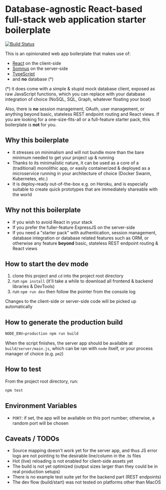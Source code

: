 # Database-agnostic React-based full-stack web application starter boilerplate

[![Build Status](https://travis-ci.com/Thesephi/fullstack-typescript-webapp-starter.svg?branch=master)](https://travis-ci.com/Thesephi/fullstack-typescript-webapp-starter)

This is an opinionated web app boilerplate that makes use of:
- [React](https://reactjs.org/) on the client-side
- [Somnus](https://github.com/somnusjs/somnus) on the server-side
- [TypeScript](typescriptlang.org)
- and **no** database (*)

(*) it does come with a simple & stupid mock database client, exposed as raw JavaScript functions, which you can replace with your database integration of choice (NoSQL, SQL, Graph, whatever floating your boat)

Also, there is **no** session management, OAuth, user management, or anything beyond basic, stateless REST endpoint routing and React views. If you are looking for a one-size-fits-all or a full-feature starter pack, this boilerplate is **not** for you.

## Why this boilerplate

- It stresses on minimalism and will not bundle more than the bare minimum needed to get your project up & running
- Thanks to its minimalistic nature, it can be used as a core of a (traditional) monolithic app, or easily containerized & deployed as a microservice running in your architecture of choice (Docker Swarm, Kubernetes, etc.)
- It is deploy-ready out-of-the-box e.g. on Heroku, and is especially suitable to create quick prototypes that are immediately shareable with the world

## Why not this boilerplate

- If you wish to avoid React in your stack
- If you prefer the fuller-feature ExpressJS on the server-side
- If you need a "starter pack" with authentication, session management, database integration or database related features such as ORM, or otherwise any feature **beyond** basic, stateless REST endpoint routing & React views

## How to start the dev mode

1. clone this project and `cd` into the project root directory
2. run `npm install` (it'll take a while to download all frontend & backend libraries & DevTools)
3. run `npm run dev` then follow the pointer from the console log

Changes to the client-side or server-side code will be picked up automatically

## How to generate the production build

```javascript
NODE_ENV=production npm run build
```

When the script finishes, the server app should be available at `build/server/main.js`, which can be ran with `node` itself, or your process manager of choice (e.g. `pm2`)

## How to test

From the project root directory, run:
```bash
npm test
```

## Environment Variables

- `PORT`: if set, the app will be available on this port number; otherwise, a random port will be chosen

## Caveats / TODOs

- Source mapping doesn't work yet for the server app, and thus JS error logs are not pointing to the desirable line/column in the .ts files
- Hot (live) reloading is not enabled for client-side assets yet
- The build is not yet optimized (output sizes larger than they could be in real production setups)
- There is no example test suite yet for the backend part (REST endpoints)
- The dev flow (build/start) was not tested on platforms other than MacOS

